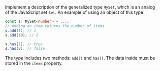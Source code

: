 
Implement a description of the generalized type `MySet`, which is an analog of the JavaScript set `Set`. An example of using an object of this type:

```typescript
const s: MySet<number> = ...;
// Adding an item returns the number of items
s.add(1); // 1
s.add(10); // 2

s.has(1); // true
s.has(8); // false
```

The type includes two methods: `add()` and `has()`. The data inside must be stored in the `items` property.